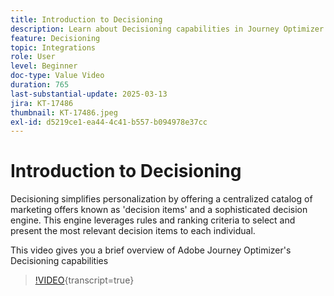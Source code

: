```yaml
---
title: Introduction to Decisioning
description: Learn about Decisioning capabilities in Journey Optimizer.
feature: Decisioning
topic: Integrations
role: User
level: Beginner
doc-type: Value Video
duration: 765
last-substantial-update: 2025-03-13
jira: KT-17486
thumbnail: KT-17486.jpeg
exl-id: d5219ce1-ea44-4c41-b557-b094978e37cc
---
```

# Introduction to Decisioning

Decisioning simplifies personalization by offering a centralized catalog of marketing offers known as 'decision items' and a sophisticated decision engine. This engine leverages rules and ranking criteria to select and present the most relevant decision items to each individual.

This video gives you a brief overview of Adobe Journey Optimizer's Decisioning capabilities

>[!VIDEO](https://video.tv.adobe.com/v/3451101?quality=12&learn=on){transcript=true}
